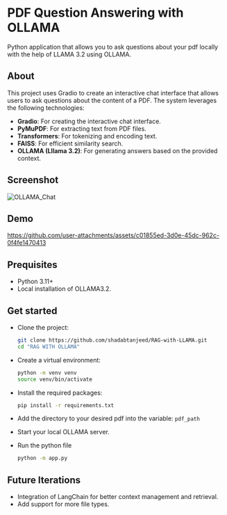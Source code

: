 # PDF Question Answering with OLLAMA

Python application that allows you to ask questions about your pdf locally with the help of LLAMA 3.2 using OLLAMA.

## About

This project uses Gradio to create an interactive chat interface that allows users to ask questions about the content of a PDF. The system leverages the following technologies:

- **Gradio**: For creating the interactive chat interface.
- **PyMuPDF**: For extracting text from PDF files.
- **Transformers**: For tokenizing and encoding text.
- **FAISS**: For efficient similarity search.
- **OLLAMA (Lllama 3.2)**: For generating answers based on the provided context.

## Screenshot

![OLLAMA_Chat](https://github.com/user-attachments/assets/d839569b-a7d2-4357-81bc-53a0c95b5183)

## Demo
https://github.com/user-attachments/assets/c01855ed-3d0e-45dc-962c-0f4fe1470413

## Prequisites
* Python 3.11+
* Local installation of OLLAMA3.2.

## Get started

* Clone the project:
  ```bash
  git clone https://github.com/shadabtanjeed/RAG-with-LLAMA.git
  cd "RAG WITH OLLAMA"
  ```

* Create a virtual environment:
  ```bash
  python -m venv venv
  source venv/bin/activate
  ```

* Install the required packages:
  ```bash
  pip install -r requirements.txt
  ```

* Add the directory to your desired pdf into the variable: `pdf_path`

* Start your local OLLAMA server.

* Run the python file
  ```bash
  python -m app.py
  ```

## Future Iterations
* Integration of LangChain for better context management and retrieval.
* Add support for more file types.
